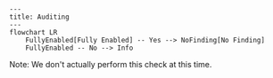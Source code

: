 ``` mermaid
---
title: Auditing
---
flowchart LR
    FullyEnabled[Fully Enabled] -- Yes --> NoFinding[No Finding]
    FullyEnabled -- No --> Info
```
Note: We don't actually perform this check at this time.